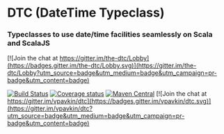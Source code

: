# DTC (DateTime Typeclass)
### Typeclasses to use date/time facilities seamlessly on Scala and ScalaJS 

[![Join the chat at https://gitter.im/the-dtc/Lobby](https://badges.gitter.im/the-dtc/Lobby.svg)](https://gitter.im/the-dtc/Lobby?utm_source=badge&utm_medium=badge&utm_campaign=pr-badge&utm_content=badge)

[![Build Status](https://img.shields.io/travis/vpavkin/dtc/master.svg)](https://travis-ci.org/vpavkin/dtc) 
[![Coverage status](https://img.shields.io/codecov/c/github/vpavkin/dtc/master.svg)](https://codecov.io/github/vpavkin/dtc?branch=master)
[![Maven Central](https://img.shields.io/maven-central/v/ru.pavkin/dtc-core_2.11.svg)](https://github.com/vpavkin/dtc)
[![Join the chat at https://gitter.im/vpavkin/dtc](https://badges.gitter.im/vpavkin/dtc.svg)](https://gitter.im/vpavkin/dtc?utm_source=badge&utm_medium=badge&utm_campaign=pr-badge&utm_content=badge)
